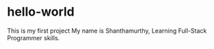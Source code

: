 # hello-world
This is my first project
My name is Shanthamurthy, Learning Full-Stack Programmer skills.
